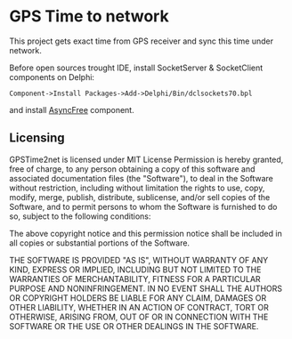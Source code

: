 # GPS Time to network

This project gets exact time from GPS receiver and sync this time under network.

Before open sources trought IDE, install SocketServer & SocketClient components on Delphi:

    Component->Install Packages->Add->Delphi/Bin/dclsockets70.bpl

and install [AsyncFree](http://sourceforge.net/projects/asyncfree/) component.

## Licensing

GPSTime2net is licensed under MIT License Permission is hereby granted, free of charge, to any person obtaining a copy of this software and associated documentation files (the "Software"), to deal in the Software without restriction, including without limitation the rights to use, copy, modify, merge, publish, distribute, sublicense, and/or sell copies of the Software, and to permit persons to whom the Software is furnished to do so, subject to the following conditions:

The above copyright notice and this permission notice shall be included in all copies or substantial portions of the Software.

THE SOFTWARE IS PROVIDED "AS IS", WITHOUT WARRANTY OF ANY KIND, EXPRESS OR IMPLIED, INCLUDING BUT NOT LIMITED TO THE WARRANTIES OF MERCHANTABILITY, FITNESS FOR A PARTICULAR PURPOSE AND NONINFRINGEMENT. IN NO EVENT SHALL THE AUTHORS OR COPYRIGHT HOLDERS BE LIABLE FOR ANY CLAIM, DAMAGES OR OTHER LIABILITY, WHETHER IN AN ACTION OF CONTRACT, TORT OR OTHERWISE, ARISING FROM, OUT OF OR IN CONNECTION WITH THE SOFTWARE OR THE USE OR OTHER DEALINGS IN THE SOFTWARE.
